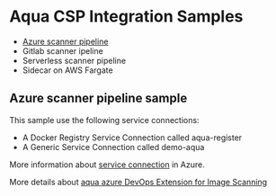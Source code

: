 # Aqua CSP Integration Samples

* [Azure scanner pipeline](##Azure-scanner-pipeline)
* Gitlab scanner ipeline
* Serverless scanner pipeline
* Sidecar on AWS Fargate

## Azure scanner pipeline sample

This sample use the following service connections:
- A Docker Registry Service Connection called aqua-register
- A Generic Service Connection called demo-aqua

More information about [service connection](https://docs.microsoft.com/en-us/azure/devops/pipelines/library/service-endpoints?view=azure-devops&tabs=yaml) in Azure.

More details about [aqua azure DevOps Extension for Image Scanning](https://docs.aquasec.com/docs/azure-devops-image-scanning-integration#use-the-extension-to-scan-images)